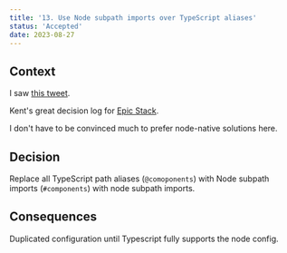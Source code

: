 ```yaml
---
title: '13. Use Node subpath imports over TypeScript aliases'
status: 'Accepted'
date: 2023-08-27
---
```


## Context

I saw [this tweet](https://twitter.com/kentcdodds/status/1695447127533797437?s=20).

Kent's great decision log for [Epic Stack](https://github.com/epicweb-dev/epic-stack/blob/main/docs/decisions/031-imports.md).

I don't have to be convinced much to prefer node-native solutions here.

## Decision

Replace all TypeScript path aliases (`@comoponents`) with Node subpath imports (`#components`) with node subpath imports.

## Consequences

Duplicated configuration until Typescript fully supports the node config.
